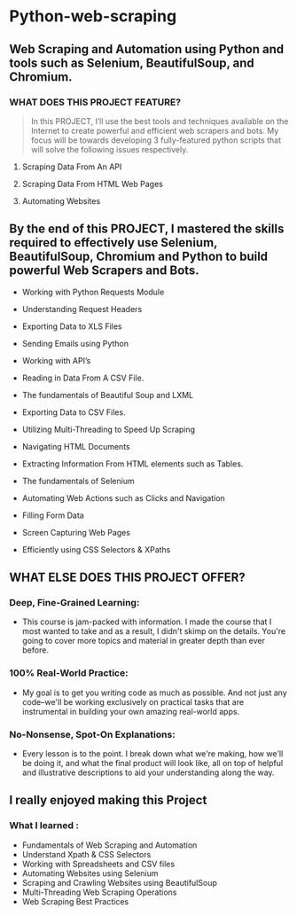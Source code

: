 # Python-web-scraping

## Web Scraping and Automation using Python and tools such as Selenium, BeautifulSoup, and Chromium.

 ### WHAT DOES THIS PROJECT FEATURE?

 >In this PROJECT, I’ll use the best tools and techniques available on the Internet to create powerful and efficient web scrapers and bots. My focus will be towards developing 3 fully-featured python scripts that will solve the following issues respectively.

 1. Scraping Data From An API

 2. Scraping Data From HTML Web Pages

 3. Automating Websites

## By the end of this PROJECT, I mastered the skills required to effectively use Selenium, BeautifulSoup, Chromium and Python to build powerful Web Scrapers and Bots.

 + Working with Python Requests Module

 + Understanding Request Headers

 + Exporting Data to XLS Files

 + Sending Emails using Python

 + Working with API’s

 + Reading in Data From A CSV File.

 + The fundamentals of Beautiful Soup and LXML

 + Exporting Data to CSV Files.

 + Utilizing Multi-Threading to Speed Up Scraping

 + Navigating HTML Documents

 + Extracting Information From HTML elements such as Tables.

 + The fundamentals of Selenium

 + Automating Web Actions such as Clicks and Navigation

 + Filling Form Data

 + Screen Capturing Web Pages

 + Efficiently using CSS Selectors & XPaths


## WHAT ELSE DOES THIS PROJECT OFFER?

### Deep, Fine-Grained Learning: 
  + This course is jam-packed with information. I made the course that I most wanted to take and as a result, I didn't skimp on the details. You're going to cover more topics and material in greater depth than ever before.

### 100% Real-World Practice: 

  + My goal is to get you writing code as much as possible. And not just any code–we'll be working exclusively on practical tasks that are instrumental in building your own amazing real-world apps.

### No-Nonsense, Spot-On Explanations:

  + Every lesson is to the point. I break down what we're making, how we'll be doing it, and what the final product will look like, all on top of helpful and illustrative descriptions to aid your understanding along the way.

## I really enjoyed making this Project


### What I learned :

+ Fundamentals of Web Scraping and Automation
+ Understand Xpath & CSS Selectors
+ Working with Spreadsheets and CSV files
+ Automating Websites using Selenium
+ Scraping and Crawling Websites using BeautifulSoup
+ Multi-Threading Web Scraping Operations
+ Web Scraping Best Practices
